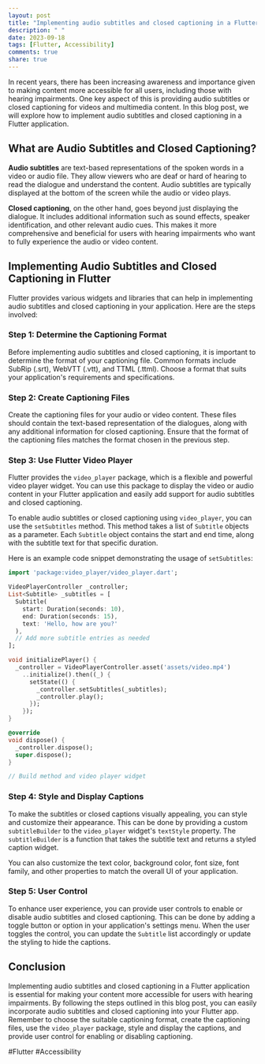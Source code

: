 ```yaml
---
layout: post
title: "Implementing audio subtitles and closed captioning in a Flutter application"
description: " "
date: 2023-09-18
tags: [Flutter, Accessibility]
comments: true
share: true
---
```


In recent years, there has been increasing awareness and importance given to making content more accessible for all users, including those with hearing impairments. One key aspect of this is providing audio subtitles or closed captioning for videos and multimedia content. In this blog post, we will explore how to implement audio subtitles and closed captioning in a Flutter application.

## What are Audio Subtitles and Closed Captioning?

**Audio subtitles** are text-based representations of the spoken words in a video or audio file. They allow viewers who are deaf or hard of hearing to read the dialogue and understand the content. Audio subtitles are typically displayed at the bottom of the screen while the audio or video plays.

**Closed captioning**, on the other hand, goes beyond just displaying the dialogue. It includes additional information such as sound effects, speaker identification, and other relevant audio cues. This makes it more comprehensive and beneficial for users with hearing impairments who want to fully experience the audio or video content.

## Implementing Audio Subtitles and Closed Captioning in Flutter

Flutter provides various widgets and libraries that can help in implementing audio subtitles and closed captioning in your application. Here are the steps involved:

### Step 1: Determine the Captioning Format

Before implementing audio subtitles and closed captioning, it is important to determine the format of your captioning file. Common formats include SubRip (.srt), WebVTT (.vtt), and TTML (.ttml). Choose a format that suits your application's requirements and specifications.

### Step 2: Create Captioning Files

Create the captioning files for your audio or video content. These files should contain the text-based representation of the dialogues, along with any additional information for closed captioning. Ensure that the format of the captioning files matches the format chosen in the previous step.

### Step 3: Use Flutter Video Player

Flutter provides the `video_player` package, which is a flexible and powerful video player widget. You can use this package to display the video or audio content in your Flutter application and easily add support for audio subtitles and closed captioning.

To enable audio subtitles or closed captioning using `video_player`, you can use the `setSubtitles` method. This method takes a list of `Subtitle` objects as a parameter. Each `Subtitle` object contains the start and end time, along with the subtitle text for that specific duration.

Here is an example code snippet demonstrating the usage of `setSubtitles`:

```dart
import 'package:video_player/video_player.dart';

VideoPlayerController _controller;
List<Subtitle> _subtitles = [
  Subtitle(
    start: Duration(seconds: 10),
    end: Duration(seconds: 15),
    text: 'Hello, how are you?'
  ),
  // Add more subtitle entries as needed
];

void initializePlayer() {
  _controller = VideoPlayerController.asset('assets/video.mp4')
    ..initialize().then((_) {
      setState(() {
        _controller.setSubtitles(_subtitles);
        _controller.play();
      });
    });
}

@override
void dispose() {
  _controller.dispose();
  super.dispose();
}

// Build method and video player widget
```

### Step 4: Style and Display Captions

To make the subtitles or closed captions visually appealing, you can style and customize their appearance. This can be done by providing a custom `subtitleBuilder` to the `video_player` widget's `textStyle` property. The `subtitleBuilder` is a function that takes the subtitle text and returns a styled caption widget.

You can also customize the text color, background color, font size, font family, and other properties to match the overall UI of your application.

### Step 5: User Control

To enhance user experience, you can provide user controls to enable or disable audio subtitles and closed captioning. This can be done by adding a toggle button or option in your application's settings menu. When the user toggles the control, you can update the `Subtitle` list accordingly or update the styling to hide the captions.

## Conclusion

Implementing audio subtitles and closed captioning in a Flutter application is essential for making your content more accessible for users with hearing impairments. By following the steps outlined in this blog post, you can easily incorporate audio subtitles and closed captioning into your Flutter app. Remember to choose the suitable captioning format, create the captioning files, use the `video_player` package, style and display the captions, and provide user control for enabling or disabling captioning.

#Flutter #Accessibility